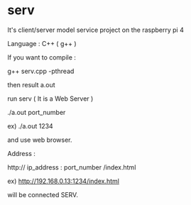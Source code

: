 # serv

It's client/server model service project on the raspberry pi 4

Language : C++ ( g++ )

If you want to compile :

g++ serv.cpp -pthread

then result a.out 

run serv  ( It is a Web Server )

./a.out port_number
  
ex)  ./a.out 1234

and use web browser.

Address :

http:// ip_address : port_number /index.html

ex) http://192.168.0.13:1234/index.html

will be connected SERV.
